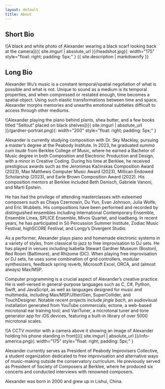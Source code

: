 ```yaml
---
layout: default
title: About
---
```


## Short Bio

![A black and white photo of Alexander wearing a black scarf looking back at the camera]({{ site.imgurl | absolute_url }}/headshot.jpg){: width="175" style="float: right; padding: 5px;" }
{{ site.description | markdownify }}

## Long Bio

Alexander Wu’s music is a constant temporal/spatial negotiation of what is possible and what is not. Unique to sound as a medium is its temporal properties, and when compressed or restated enough, time becomes a spatial object. Using such elastic transformations between time and space, Alexander morphs memories and unearths emotional subtleties difficult to access through other mediums.

![Alexander playing the piano behind plants, shea butter, and a few books titled “Sellout” placed on black shelves]({{ site.imgurl | absolute_url }}/gardner-portrait.png){: width="200" style="float: right; padding: 5px;" }

Alexander is currently studying composition with Dr. Sky Macklay, pursuing a master’s degree at the Peabody Institute. In 2023, he graduated _summa cum laude_ from Berklee College of Music, where he earned a Bachelor of Music degree in both Composition and Electronic Production and Design, with a minor in Creative Coding. During his time at Berklee, he received prestigious awards such as the Jeronimas Kačinskas Composition Award (2023), Max Matthews Computer Music Award (2023), Millican Endowed Scholarship (2023), and Earle Brown Composition Award (2022). His composition mentors at Berklee included Beth Denisch, Gabriele Vanoni, and Marti Epstein. 

He has had the privilege of attending masterclasses with esteemed composers such as Chaya Czernowin, Du Yun, Evan Johnson, Julia Wolfe, and Eric Wubbels. His compositions have been performed and recorded by distinguished ensembles including International Contemporary Ensemble, Ensemble Linea, SPLICE Ensemble, Mivos Quartet, and loadbang. In recent years, he has participated in Sō Percussion Summer Institute, Zodiac Music Festival, highSCORE Festival, and Longy’s Divergent Studio.

As a performer, Alexander plays piano and homemade electronic systems in a variety of styles, from classical to jazz to free improvisation to DJ sets. He has played in venues including Isabella Stewart Gardner Museum (Boston), Red Room (Baltimore), and Rhizome (DC). When playing free improvisation or DJ sets, he uses some combination of grid controllers, modular synthesizers, feedback spring reverb, Microsoft Excel, ORCA, and (almost always) Max/MSP.

Computer programming is a crucial aspect of Alexander’s creative practice. He is well-versed in general-purpose languages such as C, C#, Python, Swift, and JavaScript, as well as languages designed for music and multimedia, including Max/MSP/Jitter/Gen, SuperCollider, and TouchDesigner. Notable recent projects include _jingle bach_, an audiovisual installation generated from YouTube commercials; ectone, a web-based microtonal ear training tool; and VariTuner, a microtonal tuner and tone generator app for iOS devices, featuring a built-in library of over 5000 microtonal scales. 

![A CCTV monitor with a camera above it showing an image of Alexander holding his phone standing in front]({{ site.imgurl | absolute_url }}/info-america.png){: width="175" style="float: right; padding: 5px;" }

Alexander currently serves as President of Peabody Improvisers Collective, a student organization dedicated to free improvisation and alternative ways of music-making outside the conservatory curriculum. He previously served as President of Society of Composers at Berklee, where he produced six concerts and conducted interviews with renowned composers.

Alexander was born in 2000 and grew up in Lishui, China.
